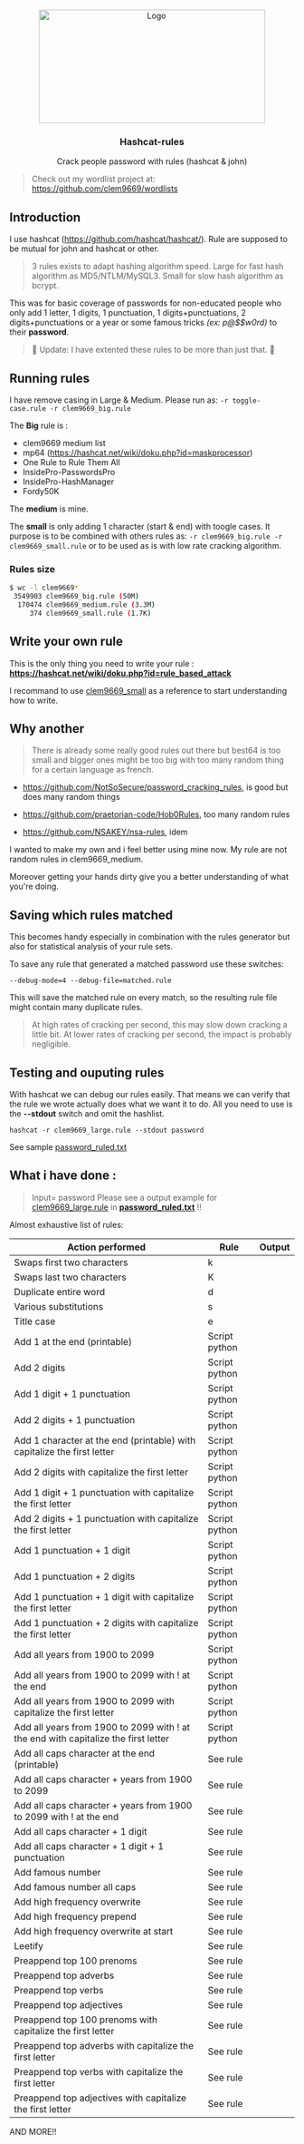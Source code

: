 <!-- PROJECT LOGO -->
<br />
<p align="center">
  <a href="https://github.com/clem9669/hashcar-rule">
    <img src="https://www.fai.org/sites/default/files/styles/basic_page_highlighted_mlarge/public/isc/rules.jpeg" alt="Logo" width="400" height="200">
  </a>

  <h3 align="center">Hashcat-rules</h3>

  <p align="center">
    Crack people password with rules (hashcat & john)
  </p>

> Check out my wordlist project at: https://github.com/clem9669/wordlists

## Introduction
I use hashcat (https://github.com/hashcat/hashcat/).
Rule are supposed to be mutual for john and hashcat or other.

> 3 rules exists to adapt hashing algorithm speed. Large for fast hash algorithm as MD5/NTLM/MySQL3. Small for slow hash algorithm as bcrypt.

This was for basic coverage of passwords for non-educated people who only add 1 letter, 1 digits, 1 punctuation, 1 digits+punctuations, 2 digits+punctuations or a year or some famous tricks *(ex: p@$$w0rd)* to their **password**.

> 📣 Update: I have extented these rules to be more than just that. 📣


## Running rules

I have remove casing in Large & Medium. Please run as: `-r toggle-case.rule -r clem9669_big.rule`

The **Big** rule is :
* clem9669 medium list
* mp64 (https://hashcat.net/wiki/doku.php?id=maskprocessor)
* One Rule to Rule Them All
* InsidePro-PasswordsPro
* InsidePro-HashManager
* Fordy50K

The **medium** is mine.

The **small** is only adding 1 character (start & end) with toogle cases. 
It purpose is to be combined with others rules as: `-r clem9669_big.rule -r clem9669_small.rule` or to be used as is with low rate cracking algorithm.

### Rules size

```sh
$ wc -l clem9669*
 3549903 clem9669_big.rule (50M)
  170474 clem9669_medium.rule (3.3M)
     374 clem9669_small.rule (1.7K)
```

## Write your own rule

This is the only thing you need to write your rule : **https://hashcat.net/wiki/doku.php?id=rule_based_attack**

I recommand to use [clem9669_small](https://github.com/clem9669/hashcat-rule/blob/master/clem9669_small.rule) as a reference to start understanding how to write.

## Why another

> There is already some really good rules out there but best64 is too small and bigger ones might be too big with too many random thing for a certain language as french.


* https://github.com/NotSoSecure/password_cracking_rules, is good but does many random things

* https://github.com/praetorian-code/Hob0Rules, too many random rules

* https://github.com/NSAKEY/nsa-rules, idem

I wanted to make my own and i feel better using mine now. My rule are not random rules in clem9669_medium.


Moreover getting your hands dirty give you a better understanding of what you're doing.

## Saving which rules matched


This becomes handy especially in combination with the rules generator but also for statistical analysis of your rule sets.

To save any rule that generated a matched password use these switches:

`--debug-mode=4 --debug-file=matched.rule`


This will save the matched rule on every match, so the resulting rule file might contain many duplicate rules.

> At high rates of cracking per second, this may slow down cracking a little bit. 
> At lower rates of cracking per second, the impact is probably negligible.

## Testing and ouputing rules

With hashcat we can debug our rules easily. That means we can verify that the rule we wrote actually does what we want it to do. 
All you need to use is the **--stdout** switch and omit the hashlist. 

`hashcat -r clem9669_large.rule --stdout password`

See sample [password_ruled.txt](https://github.com/clem9669/hashcat-rule/blob/master/password_ruled.txt)

## What i have done : 

> Input= password
> Please see a output example for [clem9669_large.rule](https://github.com/clem9669/hashcat-rule/blob/master/clem9669_large.rule) in [**password_ruled.txt**](https://github.com/clem9669/hashcat-rule/blob/master/password_ruled.txt) !!

Almost exhaustive list of rules:

Action performed | Rule | Output 
-----|-------|-------
Swaps first two characters	 | k | 
Swaps last two characters | K | 
Duplicate entire word	 | d | 
Various substitutions | s |
Title case | e |
Add 1  at the end (printable) | Script python | 
Add 2 digits |Script python | 
Add 1 digit + 1 punctuation | Script python | 
Add 2 digits + 1 punctuation | Script python | 
Add 1 character at the end (printable) with capitalize the first letter | Script python | 
Add 2 digits with capitalize the first letter| Script python | 
Add 1 digit + 1 punctuation with capitalize the first letter| Script python | 
Add 2 digits + 1 punctuation with capitalize the first letter| Script python | 
Add 1 punctuation + 1 digit | Script python | 
Add 1 punctuation + 2 digits | Script python | 
Add 1 punctuation + 1 digit with capitalize the first letter| Script python | 
Add 1 punctuation + 2 digits with capitalize the first letter| Script python | 
Add all years from 1900 to 2099 | Script python | 
Add all years from 1900 to 2099 with ! at the end | Script python | 
Add all years from 1900 to 2099 with capitalize the first letter|Script python | 
Add all years from 1900 to 2099 with ! at the end with capitalize the first letter|Script python | 
Add all caps character at the end (printable) | See rule| 
Add all caps character + years from 1900 to 2099 | See rule| 
Add all caps character + years from 1900 to 2099 with ! at the end | See rule| 
Add all caps character + 1 digit | See rule| 
Add all caps character + 1 digit + 1 punctuation | See rule| 
Add famous number | See rule | 
Add famous number all caps| See rule | 
Add high frequency overwrite | See rule | 
Add high frequency prepend | See rule | 
Add high frequency overwrite at start | See rule | 
Leetify | See rule | 
Preappend top 100 prenoms | See rule | 
Preappend top adverbs | See rule | 
Preappend top verbs | See rule | 
Preappend top adjectives | See rule | 
Preappend top 100 prenoms with capitalize the first letter| See rule | 
Preappend top adverbs with capitalize the first letter| See rule | 
Preappend top verbs with capitalize the first letter| See rule | 
Preappend top adjectives with capitalize the first letter| See rule | 

AND MORE!!
